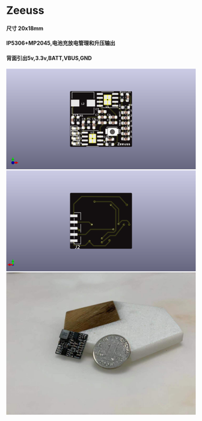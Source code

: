 # Zeeuss
>
#### 尺寸 20x18mm
#### IP5306+MP2045,电池充放电管理和升压输出
#### 背面引出5v,3.3v,BATT,VBUS,GND

![](Image/pcb_front.png)
![](Image/pcb_back.png)
![](Image/image1.png)